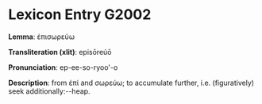 # Lexicon Entry G2002

**Lemma**: ἐπισωρεύω

**Transliteration (xlit)**: episōreúō

**Pronunciation**: ep-ee-so-ryoo'-o

**Description**:
from ἐπί and σωρεύω; to accumulate further, i.e. (figuratively) seek additionally:--heap.
